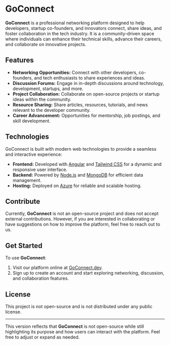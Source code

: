 # GoConnect

**GoConnect** is a professional networking platform designed to help developers, startup co-founders, and innovators connect, share ideas, and foster collaboration in the tech industry. It is a community-driven space where individuals can enhance their technical skills, advance their careers, and collaborate on innovative projects.

## Features

- **Networking Opportunities:** Connect with other developers, co-founders, and tech enthusiasts to share experiences and ideas.
- **Discussion Forums:** Engage in in-depth discussions around technology, development, startups, and more.
- **Project Collaboration:** Collaborate on open-source projects or startup ideas within the community.
- **Resource Sharing:** Share articles, resources, tutorials, and news relevant to the developer community.
- **Career Advancement:** Opportunities for mentorship, job postings, and skill development.

## Technologies

GoConnect is built with modern web technologies to provide a seamless and interactive experience:

- **Frontend:** Developed with [Angular](https://angular.io/) and [Tailwind CSS](https://tailwindcss.com/) for a dynamic and responsive user interface.
- **Backend:** Powered by [Node.js](https://nodejs.org/) and [MongoDB](https://www.mongodb.com/) for efficient data management.
- **Hosting:** Deployed on [Azure](https://azure.microsoft.com/) for reliable and scalable hosting.

## Contribute

Currently, **GoConnect** is not an open-source project and does not accept external contributions. However, if you are interested in collaborating or have suggestions on how to improve the platform, feel free to reach out to us.

## Get Started

To use **GoConnect**:

1. Visit our platform online at [GoConnect.dev](https://goconnect.dev).
2. Sign up to create an account and start exploring networking, discussion, and collaboration features.

## License

This project is not open-source and is not distributed under any public license.

---

This version reflects that **GoConnect** is not open-source while still highlighting its purpose and how users can interact with the platform. Feel free to adjust or expand as needed.
